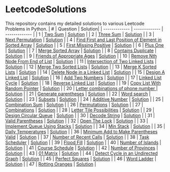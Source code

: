 # LeetcodeSolutions
This repository contains my detailed solutions to various Leetcode Problems in Python.
| #  | Question  | Solution|
| ------------- | ------------- | ------------- |
| 1 | [Two Sum](https://leetcode.com/problems/two-sum/) | [Solution](https://github.com/abhisheklalwani/LeetcodeSolutions/blob/main/Solutions/TwoSum/TwoSum.py) |
| 2 | [Three Sum](https://leetcode.com/problems/3sum/) | [Solution](https://github.com/abhisheklalwani/LeetcodeSolutions/blob/main/Solutions/3sum/3sum.py) |
| 3 | [Next Permutation](https://leetcode.com/problems/next-permutation/) | [Solution](https://github.com/abhisheklalwani/LeetcodeSolutions/blob/main/Solutions/NextPermutation/NextPermutation.py) |
| 4 | [Find First and Last Position of Element in Sorted Array](https://leetcode.com/problems/find-first-and-last-position-of-element-in-sorted-array/) | [Solution](https://github.com/abhisheklalwani/LeetcodeSolutions/blob/main/Solutions/FirstAndLastPositionOfElementInASortedArray/FirstAndLastPositionOfElementInASortedArray.py) |
| 5 | [First Missing Positive](https://leetcode.com/problems/first-missing-positive/) | [Solution](https://github.com/abhisheklalwani/LeetcodeSolutions/blob/main/Solutions/FirstMissingPositive/FirstMissingPositive.py) |
| 6 | [Plus One](https://leetcode.com/problems/plus-one/) | [Solution](https://github.com/abhisheklalwani/LeetcodeSolutions/blob/main/Solutions/PlusOne/PlusOne.py) |
| 7 | [Merge Sorted Array](https://leetcode.com/problems/merge-sorted-array/) | [Solution](https://github.com/abhisheklalwani/LeetcodeSolutions/blob/main/Solutions/MergeSortedArray/MergeSortedArray.py) |
| 8 | [Contains Duplicate](https://leetcode.com/problems/contains-duplicate/) | [Solution](https://github.com/abhisheklalwani/LeetcodeSolutions/blob/main/Solutions/ContainsDuplicate/ContainsDuplicate.py) |
| 9 | [Friends of Appropriate Ages](https://leetcode.com/problems/friends-of-appropriate-ages/) | [Solution](https://github.com/abhisheklalwani/LeetcodeSolutions/blob/main/Solutions/FriendsOfAppropriateAges/FriendsOfAppropriateAges.py) |
| 10 | [Remove Nth Node From End of List](https://leetcode.com/problems/remove-nth-node-from-end-of-list/) | [Solution](https://github.com/abhisheklalwani/LeetcodeSolutions/blob/main/Solutions/RemoveNthNodeFromEnd/RemoveNthNodeFromEnd.py) |
| 11 | [Intersection of Two Linked Lists](https://leetcode.com/problems/intersection-of-two-linked-lists/) | [Solution](https://github.com/abhisheklalwani/LeetcodeSolutions/blob/main/Solutions/IntersectionOf2LinkedLists/IntersectionOf2LinkedLists.py) |
| 12 | [Merge Two Sorted Lists](https://leetcode.com/problems/merge-two-sorted-lists/) | [Solution](https://github.com/abhisheklalwani/LeetcodeSolutions/blob/main/Solutions/Merge2SortedLists/Merge2SortedLists.py) |
| 13 | [Merge K Sorted Lists](https://leetcode.com/problems/merge-k-sorted-lists/) | [Solution](https://github.com/abhisheklalwani/LeetcodeSolutions/blob/main/Solutions/MergeKSortedLists/MergeKSortedLists.py) |
| 14 | [Delete Node in a Linked List](https://leetcode.com/problems/delete-node-in-a-linked-list/) | [Solution](https://github.com/abhisheklalwani/LeetcodeSolutions/blob/main/Solutions/DeleteNodeInALinkedList/DeleteNodeInALinkedList.py) |
| 15 | [Design A Linked List](https://leetcode.com/problems/design-linked-list/) | [Solution](https://github.com/abhisheklalwani/LeetcodeSolutions/blob/main/Solutions/DesignLinkedList/DesignLinkedList.py) |
| 16 | [Add Two Numbers](https://leetcode.com/problems/add-two-numbers/) | [Solution](https://github.com/abhisheklalwani/LeetcodeSolutions/blob/main/Solutions/AddTwoNumbers/AddTwoNumbers.py) |
| 17 | [Linked List Cycle](https://leetcode.com/problems/linked-list-cycle/) | [Solution](https://github.com/abhisheklalwani/LeetcodeSolutions/blob/main/Solutions/LinkedListCycle/LinkedListCycle.py) |
| 18 | [Reverse Linked List](https://leetcode.com/problems/reverse-linked-list/) | [Solution](https://github.com/abhisheklalwani/LeetcodeSolutions/blob/main/Solutions/ReverseLinkedList/ReverseLinkedList.py) |
| 19 | [Copy List With Random Pointer](https://leetcode.com/problems/copy-list-with-random-pointer/) | [Solution](https://github.com/abhisheklalwani/LeetcodeSolutions/blob/main/Solutions/CopyListWithRandomPointer/CopyListWithRandomPointer.py) |
| 20 | [Letter combinations of phone number ](https://leetcode.com/problems/letter-combinations-of-a-phone-number/) | [Solution](https://github.com/abhisheklalwani/LeetcodeSolutions/blob/main/Solutions/LetterCombinationsofaPhoneNumber/LetterCombinationsofaPhoneNumber.py) |
| 21 | [Generate parentheses](https://leetcode.com/problems/generate-parentheses/) | [Solution](https://github.com/abhisheklalwani/LeetcodeSolutions/blob/main/Solutions/GenerateParentheses/GenerateParentheses.py) |
| 22 | [Word search](https://leetcode.com/problems/word-search/) | [Solution](https://github.com/abhisheklalwani/LeetcodeSolutions/blob/main/Solutions/WordSearch/WordSearch.py) |
| 23 | [Subsets](https://leetcode.com/problems/subsets/) | [Solution](https://github.com/abhisheklalwani/LeetcodeSolutions/blob/main/Solutions/Subsets/Subsets.py) |
| 24 | [Additive Number](https://leetcode.com/problems/additive-number/) | [Solution](https://github.com/abhisheklalwani/LeetcodeSolutions/blob/main/Solutions/AdditiveNumber/AdditiveNumber.py) |
| 25 | [Combination Sum](https://leetcode.com/problems/combination-sum/) | [Solution](https://github.com/abhisheklalwani/LeetcodeSolutions/blob/main/Solutions/CombinationSum/CombinationSum.py) |
| 26 | [Permutations](https://leetcode.com/problems/permutations/) | [Solution](https://github.com/abhisheklalwani/LeetcodeSolutions/blob/main/Solutions/Permutations/Permutations.py) |
| 27 | [Combinations](https://leetcode.com/problems/combinations/) | [Solution](https://github.com/abhisheklalwani/LeetcodeSolutions/blob/main/Solutions/Combinations/Combinations.py) |
| 28 | [Letter Tile Possibilities](https://leetcode.com/problems/letter-tile-possibilities/) | [Solution](https://github.com/abhisheklalwani/LeetcodeSolutions/blob/main/Solutions/LetterTilePossibilities/LetterTilePossibilities.py) |
| 29 | [Design Circular Queue](https://leetcode.com/problems/design-circular-queue/) | [Solution](https://github.com/abhisheklalwani/LeetcodeSolutions/blob/main/Solutions/DesignCircularQueue/DesignCircularQueue.py) |
| 30 | [Decode String](https://leetcode.com/problems/decode-string/) | [Solution](https://github.com/abhisheklalwani/LeetcodeSolutions/blob/main/Solutions/DecodeString/DecodeString.py) |
| 31 | [Valid Parentheses](https://leetcode.com/problems/valid-parentheses/) | [Solution](https://github.com/abhisheklalwani/LeetcodeSolutions/blob/main/Solutions/ValidParentheses/ValidParentheses.py) |
| 32 | [Open The Lock](https://leetcode.com/problems/open-the-lock/) | [Solution](https://github.com/abhisheklalwani/LeetcodeSolutions/blob/main/Solutions/OpenTheLock/OpenTheLock.py) |
| 33 | [Implement Queue Using Stacks](https://leetcode.com/problems/implement-queue-using-stacks/) | [Solution](https://github.com/abhisheklalwani/LeetcodeSolutions/blob/main/Solutions/ImplementQueueUsingStacks/ImplementQueueUsingStacks.py) |
| 34 | [Min Stack](https://leetcode.com/problems/min-stack/) | [Solution](https://github.com/abhisheklalwani/LeetcodeSolutions/blob/main/Solutions/MinStack/MinStack.py) |
| 35 | [Daily Temperatures](https://leetcode.com/problems/daily-temperatures/) | [Solution](https://github.com/abhisheklalwani/LeetcodeSolutions/blob/main/Solutions/DailyTemperatures/DailyTemperatures.py) |
| 36 | [Minimum Add to Make Parentheses Valid](https://leetcode.com/problems/minimum-add-to-make-parentheses-valid/) | [Solution](https://github.com/abhisheklalwani/LeetcodeSolutions/blob/main/Solutions/MinimumAddtoMakeParenthesesValid/MinimumAddtoMakeParenthesesValid.py) |
| 37 | [Number of Recent Calls](https://leetcode.com/problems/number-of-recent-calls/) | [Solution](https://github.com/abhisheklalwani/LeetcodeSolutions/blob/main/Solutions/NumberofRecentCalls/NumberofRecentCalls.py) |
| 38 | [Task Scheduler](https://leetcode.com/problems/task-scheduler/) | [Solution](https://github.com/abhisheklalwani/LeetcodeSolutions/blob/main/Solutions/TaskScheduler/TaskScheduler.py) |
| 39 | [Flood Fill](https://leetcode.com/problems/flood-fill/) | [Solution](https://github.com/abhisheklalwani/LeetcodeSolutions/blob/main/Solutions/FloodFill/FloodFill.py) |
| 40 | [Number of Islands](https://leetcode.com/problems/number-of-islands/) | [Solution](https://github.com/abhisheklalwani/LeetcodeSolutions/blob/main/Solutions/NumberOfIslands/NumberOfIslands.py) |
| 41 | [Course Schedule](https://leetcode.com/problems/course-schedule/) | [Solution](https://github.com/abhisheklalwani/LeetcodeSolutions/blob/main/Solutions/CourseSchedule/CourseSchedule.py) |
| 42 | [Number of Provinces](https://leetcode.com/problems/number-of-provinces/) | [Solution](https://github.com/abhisheklalwani/LeetcodeSolutions/blob/main/Solutions/NumberOfProvinces/NumberOfProvinces.py) |
| 43 | [01 Matrix](https://leetcode.com/problems/01-matrix/) | [Solution](https://github.com/abhisheklalwani/LeetcodeSolutions/blob/main/Solutions/01Matrix/01Matrix.py) |
| 44 | [Detect Cycle in an Undirected Graph](https://www.geeksforgeeks.org/detect-cycle-undirected-graph/) | [Solution](https://github.com/abhisheklalwani/LeetcodeSolutions/blob/main/Solutions/DetectCycleInAnUndirectedGraph/DetectCycleInAnUndirectedGraph.py) |
| 45 | [Perfect Squares](https://leetcode.com/problems/perfect-squares/) | [Solution](https://github.com/abhisheklalwani/LeetcodeSolutions/blob/main/Solutions/PerfectSquares/PerfectSquares.py) |
| 46 | [Word Ladder](https://leetcode.com/problems/word-ladder/) | [Solution](https://github.com/abhisheklalwani/LeetcodeSolutions/blob/main/Solutions/WordLadder/WordLadder.py) |
| 47 | [Rotting Oranges](https://leetcode.com/problems/rotting-oranges/) | [Solution](https://github.com/abhisheklalwani/LeetcodeSolutions/blob/main/Solutions/RottingOranges/RottingOranges.py) |